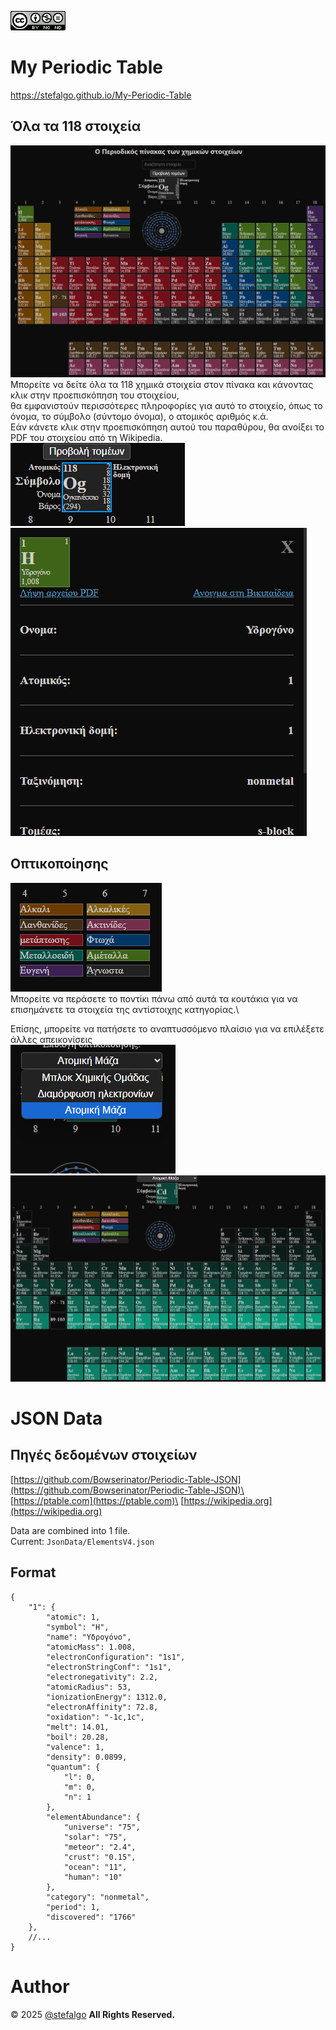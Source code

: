 [![by-nc-nd](docs/images/by_nc_nd_4_0.png)](https://creativecommons.org/licenses/by-nc-nd/4.0/)

# My Periodic Table
https://stefalgo.github.io/My-Periodic-Table

## Όλα τα 118 στοιχεία
![image](docs/images/PeriodicTable.png)\
Μπορείτε να δείτε όλα τα 118 χημικά στοιχεία στον πίνακα και κάνοντας κλικ στην προεπισκόπηση του στοιχείου,\
θα εμφανιστούν περισσότερες πληροφορίες για αυτό το στοιχείο, όπως το όνομα, το σύμβολο (σύντομο όνομα), ο ατομικός αριθμός κ.ά.\
Εάν κάνετε κλικ στην προεπισκόπηση αυτού του παραθύρου, θα ανοίξει το PDF του στοιχείου από τη Wikipedia.
![image](docs/images/Closeup.png)\
![image](docs/images/InfoWindow.png)


## Οπτικοποίησης
![image](docs/images/Highlights.png)\
Μπορείτε να περάσετε το ποντίκι πάνω από αυτά τα κουτάκια για να επισημάνετε τα στοιχεία της αντίστοιχης κατηγορίας.\

Επίσης, μπορείτε να πατήσετε το αναπτυσσόμενο πλαίσιο για να επιλέξετε άλλες απεικονίσεις\
![image](docs/images/Dropdown.png)\
![image](docs/images/Mass.png)

# JSON Data
## Πηγές δεδομένων στοιχείων
[https://github.com/Bowserinator/Periodic-Table-JSON](https://github.com/Bowserinator/Periodic-Table-JSON)\
[https://ptable.com](https://ptable.com)\
[https://wikipedia.org](https://wikipedia.org)

Data are combined into 1 file.\
Current: `JsonData/ElementsV4.json`
## Format
```jsonc
{
    "1": {
        "atomic": 1,
        "symbol": "H",
        "name": "Υδρογόνο",
        "atomicMass": 1.008,
        "electronConfiguration": "1s1",
        "electronStringConf": "1s1",
        "electronegativity": 2.2,
        "atomicRadius": 53,
        "ionizationEnergy": 1312.0,
        "electronAffinity": 72.8,
        "oxidation": "-1c,1c",
        "melt": 14.01,
        "boil": 20.28,
        "valence": 1,
        "density": 0.0899,
        "quantum": {
            "l": 0,
            "m": 0,
            "n": 1
        },
        "elementAbundance": {
            "universe": "75",
            "solar": "75",
            "meteor": "2.4",
            "crust": "0.15",
            "ocean": "11",
            "human": "10"
        },
        "category": "nonmetal",
        "period": 1,
        "discovered": "1766"
    },
    //...
}
```

# Author
&copy; 2025 [@stefalgo](https://github.com/stefalgo) **All Rights Reserved.**
